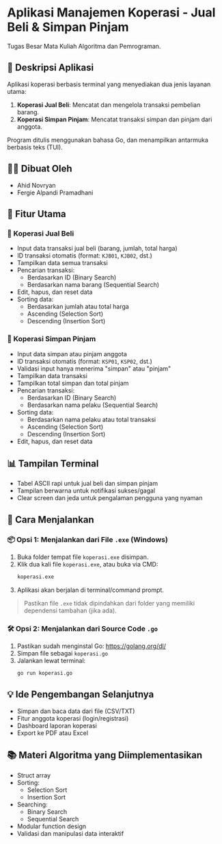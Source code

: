 
# Aplikasi Manajemen Koperasi - Jual Beli & Simpan Pinjam

Tugas Besar Mata Kuliah Algoritma dan Pemrograman.

## 📌 Deskripsi Aplikasi

Aplikasi koperasi berbasis terminal yang menyediakan dua jenis layanan utama:
1. **Koperasi Jual Beli**: Mencatat dan mengelola transaksi pembelian barang.
2. **Koperasi Simpan Pinjam**: Mencatat transaksi simpan dan pinjam dari anggota.

Program ditulis menggunakan bahasa Go, dan menampilkan antarmuka berbasis teks (TUI).

## 👨‍💻 Dibuat Oleh
- Ahid Novryan
- Fergie Alpandi Pramadhani

## 🧩 Fitur Utama

### 🔷 Koperasi Jual Beli
- Input data transaksi jual beli (barang, jumlah, total harga)
- ID transaksi otomatis (format: `KJB01`, `KJB02`, dst.)
- Tampilkan data semua transaksi
- Pencarian transaksi:
  - Berdasarkan ID (Binary Search)
  - Berdasarkan nama barang (Sequential Search)
- Edit, hapus, dan reset data
- Sorting data:
  - Berdasarkan jumlah atau total harga
  - Ascending (Selection Sort)
  - Descending (Insertion Sort)

### 🔷 Koperasi Simpan Pinjam
- Input data simpan atau pinjam anggota
- ID transaksi otomatis (format: `KSP01`, `KSP02`, dst.)
- Validasi input hanya menerima "simpan" atau "pinjam"
- Tampilkan data transaksi
- Tampilkan total simpan dan total pinjam
- Pencarian transaksi:
  - Berdasarkan ID (Binary Search)
  - Berdasarkan nama pelaku (Sequential Search)
- Sorting data:
  - Berdasarkan nama pelaku atau total transaksi
  - Ascending (Selection Sort)
  - Descending (Insertion Sort)
- Edit, hapus, dan reset data

## 📊 Tampilan Terminal
- Tabel ASCII rapi untuk jual beli dan simpan pinjam
- Tampilan berwarna untuk notifikasi sukses/gagal
- Clear screen dan jeda untuk pengalaman pengguna yang nyaman

## 🚀 Cara Menjalankan

### 📦 Opsi 1: Menjalankan dari File `.exe` (Windows)
1. Buka folder tempat file `koperasi.exe` disimpan.
2. Klik dua kali file `koperasi.exe`, atau buka via CMD:
   ```cmd
   koperasi.exe
   ```
3. Aplikasi akan berjalan di terminal/command prompt.

> Pastikan file `.exe` tidak dipindahkan dari folder yang memiliki dependensi tambahan (jika ada).

### 🛠️ Opsi 2: Menjalankan dari Source Code `.go`
1. Pastikan sudah menginstal Go: https://golang.org/dl/
2. Simpan file sebagai `koperasi.go`
3. Jalankan lewat terminal:
   ```bash
   go run koperasi.go
   ```

## 💡 Ide Pengembangan Selanjutnya
- Simpan dan baca data dari file (CSV/TXT)
- Fitur anggota koperasi (login/registrasi)
- Dashboard laporan koperasi
- Export ke PDF atau Excel

## 📚 Materi Algoritma yang Diimplementasikan
- Struct array
- Sorting:
  - Selection Sort
  - Insertion Sort
- Searching:
  - Binary Search
  - Sequential Search
- Modular function design
- Validasi dan manipulasi data interaktif

